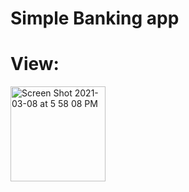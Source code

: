 # Simple Banking app

# View:
<img width="152" alt="Screen Shot 2021-03-08 at 5 58 08 PM" src="https://user-images.githubusercontent.com/72639210/110395408-0ed27a00-803c-11eb-89d3-cb98df53ac6e.png">
